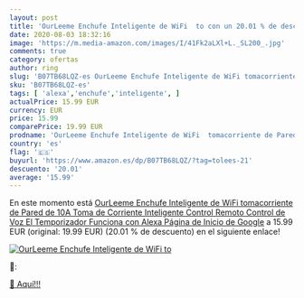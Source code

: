 ```yaml
---
layout: post
title: 'OurLeeme Enchufe Inteligente de WiFi  to con un 20.01 % de descuento'
date: 2020-08-03 18:32:16
image: 'https://m.media-amazon.com/images/I/41Fk2aLXl+L._SL200_.jpg'
comments: true
category: ofertas
author: ring
slug: 'B07TB68LQZ-es OurLeeme Enchufe Inteligente de WiFi tomacorriente de...'
sku: 'B07TB68LQZ-es'
tags: [ 'alexa','enchufe','inteligente', ]
actualPrice: 15.99 EUR
currency: EUR
price: 15.99
comparePrice: 19.99 EUR
prodname: 'OurLeeme Enchufe Inteligente de WiFi  tomacorriente de Pared de 10A Toma de Corriente Inteligente Control Remoto Control de Voz El Temporizador Funciona con Alexa Página de Inicio de Google'
country: 'es'
flag: '🇪🇸'
buyurl: 'https://www.amazon.es/dp/B07TB68LQZ/?tag=tolees-21'
descuento: '20.01'
average: '15.99'
---
```


En este momento está [OurLeeme Enchufe Inteligente de WiFi  tomacorriente de Pared de 10A Toma de Corriente Inteligente Control Remoto Control de Voz El Temporizador Funciona con Alexa Página de Inicio de Google](https://www.amazon.es/dp/B07TB68LQZ/?tag=tolees-21) a 15.99 EUR (original: 19.99 EUR) (20.01 %  de descuento) en el siguiente enlace!

[![OurLeeme Enchufe Inteligente de WiFi  to](https://m.media-amazon.com/images/I/41Fk2aLXl+L._SL200_.jpg)](https://www.amazon.es/dp/B07TB68LQZ/?tag=tolees-21)

🔎:


[🛒 Aquí!!!](https://www.amazon.es/dp/B07TB68LQZ/?tag=tolees-21)
